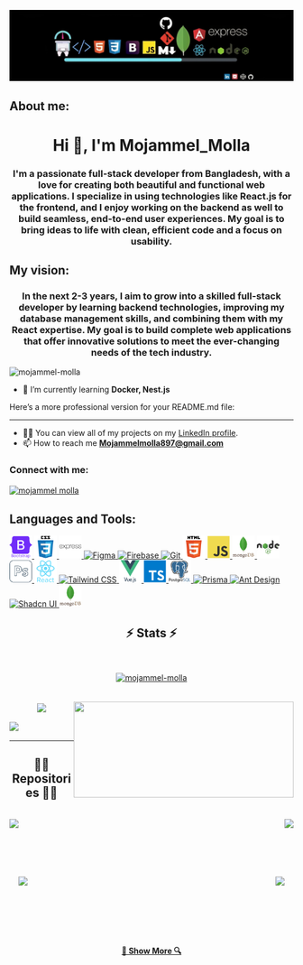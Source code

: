 ![logo](https://github.com/Mojammel-Molla/Mojammel-Molla/blob/main/Sample2copy%20banner.png)

<h2 align="left">About me:</h2>
<h1 align="center">Hi 👋, I'm Mojammel_Molla</h1>
<h3 width="200" align="center">I'm a passionate full-stack developer from Bangladesh, with a love for creating both beautiful and functional web applications. I specialize in using technologies like React.js for the frontend, and I enjoy working on the backend as well to build seamless, end-to-end user experiences. My goal is to bring ideas to life with clean, efficient code and a focus on usability.</h3>

<h2 align="left">My vision:</h2>

<h3 width="200" align="center">In the next 2-3 years, I aim to grow into a skilled full-stack developer by learning backend technologies, improving my database management skills, and combining them with my React expertise. My goal is to build complete web applications that offer innovative solutions to meet the ever-changing needs of the tech industry.</h3>

<p align="left"> <img src="https://komarev.com/ghpvc/?username=mojammel-molla&label=Profile%20views&color=0e75b6&style=flat" alt="mojammel-molla" /> </p>

- 🌱 I’m currently learning **Docker, Nest.js**

Here’s a more professional version for your README.md file:

---

- 👨‍💻 You can view all of my projects on my
  [LinkedIn profile](https://www.linkedin.com/in/mojammel-molla/).
- 📫 How to reach me **Mojammelmolla897@gmail.com**

<h3 align="left">Connect with me:</h3>
<p align="left">
<a href="https://linkedin.com/in/mojammel molla" target="blank"><img align="center" src="https://raw.githubusercontent.com/rahuldkjain/github-profile-readme-generator/master/src/images/icons/Social/linked-in-alt.svg" alt="mojammel molla" height="30" width="40" /></a>
</p>

<h2 align="left">Languages and Tools:</h2>
<p align="left">
  <a href="https://getbootstrap.com" target="_blank" rel="noreferrer">
    <img src="https://raw.githubusercontent.com/devicons/devicon/master/icons/bootstrap/bootstrap-plain-wordmark.svg" alt="Bootstrap" width="40" height="40"/>
  </a>
  <a href="https://www.w3schools.com/css/" target="_blank" rel="noreferrer">
    <img src="https://raw.githubusercontent.com/devicons/devicon/master/icons/css3/css3-original-wordmark.svg" alt="CSS3" width="40" height="40"/>
  </a>
  <a href="https://expressjs.com" target="_blank" rel="noreferrer">
    <img src="https://raw.githubusercontent.com/devicons/devicon/master/icons/express/express-original-wordmark.svg" alt="Express.js" width="40" height="40"/>
  </a>
  <a href="https://www.figma.com/" target="_blank" rel="noreferrer">
    <img src="https://www.vectorlogo.zone/logos/figma/figma-icon.svg" alt="Figma" width="40" height="40"/>
  </a>
  <a href="https://firebase.google.com/" target="_blank" rel="noreferrer">
    <img src="https://www.vectorlogo.zone/logos/firebase/firebase-icon.svg" alt="Firebase" width="40" height="40"/>
  </a>
  <a href="https://git-scm.com/" target="_blank" rel="noreferrer">
    <img src="https://www.vectorlogo.zone/logos/git-scm/git-scm-icon.svg" alt="Git" width="40" height="40"/>
  </a>
  <a href="https://www.w3.org/html/" target="_blank" rel="noreferrer">
    <img src="https://raw.githubusercontent.com/devicons/devicon/master/icons/html5/html5-original-wordmark.svg" alt="HTML5" width="40" height="40"/>
  </a>
  <a href="https://developer.mozilla.org/en-US/docs/Web/JavaScript" target="_blank" rel="noreferrer">
    <img src="https://raw.githubusercontent.com/devicons/devicon/master/icons/javascript/javascript-original.svg" alt="JavaScript" width="40" height="40"/>
  </a>
  <a href="https://www.mongodb.com/" target="_blank" rel="noreferrer">
    <img src="https://raw.githubusercontent.com/devicons/devicon/master/icons/mongodb/mongodb-original-wordmark.svg" alt="MongoDB" width="40" height="40"/>
  </a>
  <a href="https://nodejs.org" target="_blank" rel="noreferrer">
    <img src="https://raw.githubusercontent.com/devicons/devicon/master/icons/nodejs/nodejs-original-wordmark.svg" alt="Node.js" width="40" height="40"/>
  </a>
  <a href="https://www.photoshop.com/en" target="_blank" rel="noreferrer">
    <img src="https://raw.githubusercontent.com/devicons/devicon/master/icons/photoshop/photoshop-line.svg" alt="Photoshop" width="40" height="40"/>
  </a>
  <a href="https://reactjs.org/" target="_blank" rel="noreferrer">
    <img src="https://raw.githubusercontent.com/devicons/devicon/master/icons/react/react-original-wordmark.svg" alt="React" width="40" height="40"/>
  </a>
  <a href="https://tailwindcss.com/" target="_blank" rel="noreferrer">
    <img src="https://www.vectorlogo.zone/logos/tailwindcss/tailwindcss-icon.svg" alt="Tailwind CSS" width="40" height="40"/>
  </a>
  <a href="https://vuejs.org/" target="_blank" rel="noreferrer">
    <img src="https://raw.githubusercontent.com/devicons/devicon/master/icons/vuejs/vuejs-original-wordmark.svg" alt="Vue.js" width="40" height="40"/>
  </a>
  <a href="https://www.typescriptlang.org/" target="_blank" rel="noreferrer">
    <img src="https://raw.githubusercontent.com/devicons/devicon/master/icons/typescript/typescript-original.svg" alt="TypeScript" width="40" height="40"/>
  </a>
  <a href="https://www.postgresql.org/" target="_blank" rel="noreferrer">
    <img src="https://raw.githubusercontent.com/devicons/devicon/master/icons/postgresql/postgresql-original-wordmark.svg" alt="PostgreSQL" width="40" height="40"/>
  </a>
  <a href="https://www.prisma.io/" target="_blank" rel="noreferrer">
    <img src="https://www.prisma.io/images/favicon-32x32.png" alt="Prisma" width="40" height="40"/>
  </a>
  <a href="https://ant.design/" target="_blank" rel="noreferrer">
    <img src="https://gw.alipayobjects.com/zos/rmsportal/KDpgvguMpGfqaHPjicRK.svg" alt="Ant Design" width="40" height="40"/>
  </a>
  <a href="https://shadcn.dev/" target="_blank" rel="noreferrer">
    <img src="https://avatars.githubusercontent.com/u/139895814?s=200&v=4" alt="Shadcn UI" width="40" height="40"/>
  </a>
  <a href="https://mongoosejs.com/" target="_blank" rel="noreferrer">
    <img src="https://raw.githubusercontent.com/devicons/devicon/master/icons/mongodb/mongodb-original-wordmark.svg" alt="Mongoose" width="40" height="40"/>
  </a>
</p>

<h2 align="center">⚡ Stats ⚡</h2>
<br>
<p align=center>
<div align=center>
 <a href="https://github.com/denvercoder1/github-readme-streak-stats" title="Go to Source">
      <img align="center" width=80% src="https://github-readme-streak-stats.herokuapp.com/?user=mojammel-molla&theme=react&border=61dafb&hide_border=true" alt="mojammel-molla" />
    </a>
  </div>
  <br><br>
  <div align=center>
    <a href="https://github.com/anuraghazra/github-readme-stats">
      <img height=170 align="center" src="https://github-readme-stats.vercel.app/api/top-langs/?username=mojammel-molla&hide=c%23,powershell,Mathematica,Ruby,Objective-C,Objective-C%2b%2b,Cuda&title_color=61dafb&text_color=ffffff&icon_color=61dafb&bg_color=20232a&langs_count=8&layout=compact&border_color=61dafb&hide_border=true&size_weight=0.5&count_weight=0.5" />
    </a>
    <a href="https://github.com/anuraghazra/github-readme-stats" title="Go to Source">
      <img align="right" height=170 width=390 src="https://github-readme-stats.vercel.app/api?username=mojammel-molla&show_icons=true&theme=react&border_color=61dafb&hide_border=true" />
    </a>
    
  </div>
  
  
  <br>

  <img src="https://github-readme-activity-graph.vercel.app/graph?username=mojammel-molla&theme=react-dark&bg_color=20232a&hide_border=true" width="100%"/>

</p>

<hr>

<h2 align="center">👨‍💻 Repositories 👨‍💻</h2>
<br>
<div width="100%" align="center">
  <a align="left" href="https://github.com/Mojammel-Molla/click-n-cart-client" title="E-commerce"><img align="left" height="115" src="https://github-readme-stats.vercel.app/api/pin/?username=mojammel-molla&repo=click-n-cart-client&theme=react&border_color=61dafb&border_radius=10"></a><a align="right" href="https://github.com/Mojammel-Molla/click-n-cart-server" title="click-n-cart-server"><img align="right" height="115" src="https://github-readme-stats.vercel.app/api/pin/?username=mojammel-molla&repo=click-n-cart-server&theme=react&border_color=61dafb&border_radius=10"></a>
</div>
<br/><br/><br/><br/><br/><br/>
<div width="100%" align="center">
  <a align="left" href="https://github.com/Mojammel-Molla/travel-junction" title="travel-junction"><img align="left" height="115" src="https://github-readme-stats.vercel.app/api/pin/?username=mojammel-molla&repo=travel-junction&theme=react&border_color=61dafb&border_radius=10"></a>
  <a align="right" href="https://github.com/Mojammel-Molla/travel-junction-server" title="travel-junction-server"><img align="right" height="115" src="https://github-readme-stats.vercel.app/api/pin/?username=mojammel-molla&repo=travel-junction-server&theme=react&border_color=61dafb&border_radius=10"></a>
</div>
<br/><br/><br/><br/><br/><br/>

<h4 align="center">
  <a href="https://github.com/mojammel-molla?tab=repositories" title="Show Repositories">🔎 Show More 🔍</a>
</h4>
